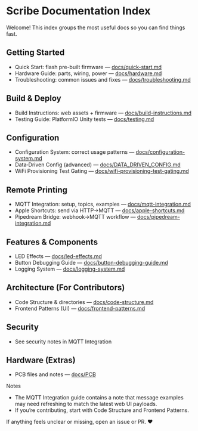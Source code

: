 # Scribe Documentation Index

Welcome! This index groups the most useful docs so you can find things fast.

## Getting Started

- Quick Start: flash pre-built firmware — [docs/quick-start.md](quick-start.md)
- Hardware Guide: parts, wiring, power — [docs/hardware.md](hardware.md)
- Troubleshooting: common issues and fixes — [docs/troubleshooting.md](troubleshooting.md)

## Build & Deploy

- Build Instructions: web assets + firmware — [docs/build-instructions.md](build-instructions.md)
- Testing Guide: PlatformIO Unity tests — [docs/testing.md](testing.md)

## Configuration

- Configuration System: correct usage patterns — [docs/configuration-system.md](configuration-system.md)
- Data‑Driven Config (advanced) — [docs/DATA_DRIVEN_CONFIG.md](DATA_DRIVEN_CONFIG.md)
- WiFi Provisioning Test Gating — [docs/wifi-provisioning-test-gating.md](wifi-provisioning-test-gating.md)

## Remote Printing

- MQTT Integration: setup, topics, examples — [docs/mqtt-integration.md](mqtt-integration.md)
- Apple Shortcuts: send via HTTP→MQTT — [docs/apple-shortcuts.md](apple-shortcuts.md)
- Pipedream Bridge: webhook→MQTT workflow — [docs/pipedream-integration.md](pipedream-integration.md)

## Features & Components

- LED Effects — [docs/led-effects.md](led-effects.md)
- Button Debugging Guide — [docs/button-debugging-guide.md](button-debugging-guide.md)
- Logging System — [docs/logging-system.md](logging-system.md)

## Architecture (For Contributors)

- Code Structure & directories — [docs/code-structure.md](code-structure.md)
- Frontend Patterns (UI) — [docs/frontend-patterns.md](frontend-patterns.md)

## Security

- See security notes in MQTT Integration

## Hardware (Extras)

- PCB files and notes — [docs/PCB](PCB)

Notes

- The MQTT Integration guide contains a note that message examples may need refreshing to match the latest web UI payloads.
- If you’re contributing, start with Code Structure and Frontend Patterns.

If anything feels unclear or missing, open an issue or PR. ❤️
